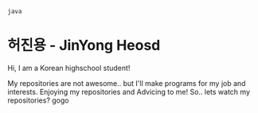 
`java`

# 허진용 - JinYong Heosd
Hi, I am a Korean highschool student!

My repositories are not awesome.. but I'll make programs for my job and interests.
Enjoying my repositories and Advicing to me!
So.. lets watch my repositories? gogo
